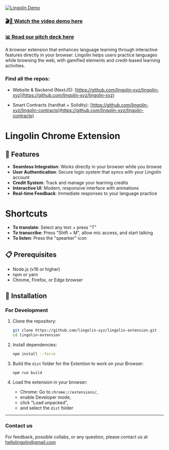 [![Lingolin Demo](https://lingolin.xyz/thumbnail.png)](https://lingolin.xyz/videos/final-demo.mp4)

### [🎬🍿 Watch the video demo here](https://lingolin.xyz/videos/final-demo.mp4)

### [📊 Read our pitch deck here](https://lingolin.xyz/lingolin-deck.pdf)

<!-- Replace with your actual logo -->

A browser extension that enhances language learning through interactive features
directly in your browser. Lingolin helps users practice languages while browsing
the web, with gamified elements and credit-based learning activities.

### Find all the repos:

- Website & Backend (NextJS):
  [https://github.com/lingolin-xyz/lingolin-xyz](https://github.com/lingolin-xyz/lingolin-xyz)

- Smart Contracts (hardhat + Solidity):
  [https://github.com/lingolin-xyz/lingolin-contracts](https://github.com/lingolin-xyz/lingolin-contracts)

# Lingolin Chrome Extension

## 🌟 Features

- **Seamless Integration**: Works directly in your browser while you browse
- **User Authentication**: Secure login system that syncs with your Lingolin
  account
- **Credit System**: Track and manage your learning credits
- **Interactive UI**: Modern, responsive interface with animations
- **Real-time Feedback**: Immediate responses to your language practice

# Shortcuts

- **To translate**: Select any text + press "T"
- **To transcribe**: Press "Shift + M", allow mic access, and start talking
- **To listen**: Press the "spearker" icon

## 📋 Prerequisites

- Node.js (v16 or higher)
- npm or yarn
- Chrome, Firefox, or Edge browser

## 🚀 Installation

### For Development

1. Clone the repository:

   ```bash
   git clone https://github.com/lingolin-xyz/lingolin-extension.git
   cd lingolin-extension
   ```

2. Install dependencies:

   ```bash
   npm install --force
   ```

3. Build the `dist` folder for the Extention to work on your Browser:

   ```bash
   npm run build
   ```

4. Load the extension in your browser:
   - Chrome: Go to `chrome://extensions/`,
   - enable Developer mode,
   - click "Load unpacked",
   - and select the `dist` folder

---

### Contact us

For feedback, possible collabs, or any question, please contact us at
hellolingolin@gmail.com
